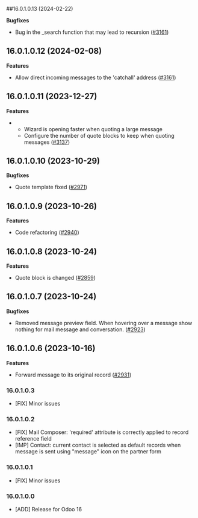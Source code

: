 ##16.0.1.0.13 (2024-02-22)

**Bugfixes**

- Bug in the _search function that may lead to recursion ([\#3161](https://github.com/cetmix/cetmix-messages/issues/3326))
## 16.0.1.0.12 (2024-02-08)

**Features**

- Allow direct incoming messages to the 'catchall' address
  ([\#3161](https://github.com/cetmix/cetmix-messages/issues/3161))

## 16.0.1.0.11 (2023-12-27)

**Features**

- - Wizard is opening faster when quoting a large message
  - Configure the number of quote blocks to keep when quoting messages
    ([\#3137](https://github.com/cetmix/cetmix-messages/issues/3137))

## 16.0.1.0.10 (2023-10-29)

**Bugfixes**

- Quote template fixed
  ([\#2971](https://github.com/cetmix/cetmix-messages/issues/2971))

## 16.0.1.0.9 (2023-10-26)

**Features**

- Code refactoring
  ([\#2940](https://github.com/cetmix/cetmix-messages/issues/2940))

## 16.0.1.0.8 (2023-10-24)

**Features**

- Quote block is changed
  ([\#2859](https://github.com/cetmix/cetmix-messages/issues/2859))

## 16.0.1.0.7 (2023-10-24)

**Bugfixes**

- Removed message preview field. When hovering over a message show
  nothing for mail message and conversation.
  ([\#2923](https://github.com/cetmix/cetmix-messages/issues/2923))

## 16.0.1.0.6 (2023-10-16)

**Features**

- Forward message to its original record
  ([\#2931](https://github.com/cetmix/cetmix-messages/issues/2931))

### 16.0.1.0.3

- \[FIX\] Minor issues

### 16.0.1.0.2

- \[FIX\] Mail Composer: 'required' attribute is correctly applied to
  record reference field
- \[IMP\] Contact: current contact is selected as default records when
  message is sent using "message" icon on the partner form

### 16.0.1.0.1

- \[FIX\] Minor issues

### 16.0.1.0.0

- \[ADD\] Release for Odoo 16

